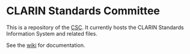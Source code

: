 # CLARIN Standards Committee

This is a repository of the [CSC](https://www.clarin.eu/governance/standards-committee). It currently hosts the CLARIN Standards Information System and related files.

See the [wiki](https://github.com/clarin-eric/standards/wiki) for documentation.
